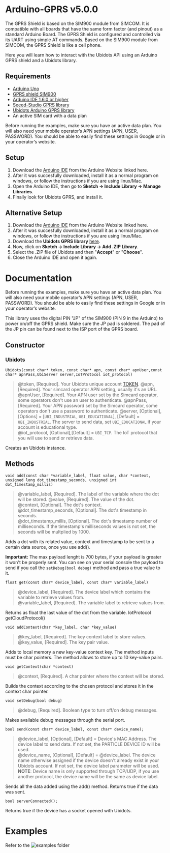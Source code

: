 # Arduino-GPRS v5.0.0

The GPRS Shield is based on the SIM900 module from SIMCOM. It is compatible with all boards that have the same form factor (and pinout) as a standard Arduino Board. The GPRS Shield is configured and controlled via its UART using simple AT commands. Based on the SIM900 module from SIMCOM, the GPRS Shield is like a cell phone. 

Here you will learn how to interact with the Ubidots API using an Arduino GPRS shield and a Ubidots library.

## Requirements

* [Arduino Uno](http://arduino.cc/en/Main/ArduinoBoardUno)
* [GPRS shield SIM900](http://www.seeedstudio.com/depot/GPRS-Shield-V20-p-1379.html)
* [Arduino IDE 1.6.0 or higher](https://www.arduino.cc/en/Main/Software)
* [Seeed-Studio GPRS library](https://github.com/Seeed-Studio/GPRS_SIM900)
* [Ubidots Arduino GPRS library](https://github.com/ubidots/ubidots-arduino-gprs/archive/master.zip)
* An active SIM card with a data plan 

Before running the examples, make sure you have an active data plan. You will also need your mobile operator’s APN settings (APN, USER, PASSWORD). You should be able to easily find these settings in Google or in your operator’s website.

## Setup
1. Download the [Arduino IDE](https://www.arduino.cc/en/Main/Software) from the Arduino Website linked here.
2. After it was succesfully downloaded, install it as a normal program on windows, or follow the instructions if you are using linux/Mac. 
3. Open the Arduino IDE, then go to **Sketch -> Include Library -> Manage Libraries**.
4. Finally look for Ubidots GPRS, and install it.

## Alternative Setup
1. Download the [Arduino IDE](https://www.arduino.cc/en/Main/Software) from the Arduino Website linked here.
2. After it was succesfully downloaded, install it as a normal program on windows, or follow the instructions if you are using linux/Mac. 
3. Download the **Ubidots GPRS library** [here](https://github.com/ubidots/ubidots-arduino-gprs/archive/master.zip).
4. Now, click on **Sketch -> Include Library -> Add .ZIP Library**.
5. Select the .ZIP file of Ubidots and then "**Accept**" or "**Choose**".
6. Close the Arduino IDE and open it again.

# Documentation

Before running the examples, make sure you have an active data plan. You will also need your mobile operator’s APN settings (APN, USER, PASSWORD). You should be able to easily find these settings in Google or in your operator’s website.

This library uses the digital PIN "JP" of the SIM900 (PIN 9 in the Arduino) to power on/off the GPRS shield. Make sure the JP pad is soldered. The pad of the JP pin can be found next to the ISP port of the GPRS board.

## Constructor

### Ubidots

```
Ubidots(const char* token, const char* apn, const char* apnUser,const char* apnPass,UbiServer server,IoTProtocol iot_protocol)
```
> @token, [Required]. Your Ubidots unique account [TOKEN](http://help.ubidots.com/user-guides/find-your-token-from-your-ubidots-account).
> @apn, [Required]. Your simcard operator APN setting, usually it's an URL.
> @apnUser, [Required]. Your APN user set by the Simcard operator, some operators don't use an user to authenticate.
> @apnPass, [Required].  Your APN password set by the Simcard operator, some operators don't use a password to authenticate.
> @server, [Optional], [Options] = [`UBI_INDUSTRIAL`, `UBI_EDUCATIONAL`], [Default] = `UBI_INDUSTRIAL`. The server to send data, set `UBI_EDUCATIONAL` if your account is educational type.  
> @iot_protocol, [Optional],[Default] = `UBI_TCP`. The IoT protocol that you will use to send or retrieve data.

Creates an Ubidots instance.

## Methods

```
void add(const char *variable_label, float value, char *context, unsigned long dot_timestamp_seconds, unsigned int dot_timestamp_millis)
```

> @variable_label, [Required]. The label of the variable where the dot will be stored.
> @value, [Required]. The value of the dot.  
> @context, [Optional]. The dot's context.  
> @dot_timestamp_seconds, [Optional]. The dot's timestamp in seconds.  
> @dot_timestamp_millis, [Optional]. The dot's timestamp number of milliseconds. If the timestamp's milliseconds values is not set, the seconds will be multplied by 1000.

Adds a dot with its related value, context and timestamp to be sent to a certain data source, once you use add().

**Important:** The max payload lenght is 700 bytes, if your payload is greater it won't be properly sent. You can see on your serial console the payload to send if you call the `setDebug(bool debug)` method and pass a true value to it.

```
float get(const char* device_label, const char* variable_label)
```

> @device_label, [Required]. The device label which contains the variable to retrieve values from.  
> @variable_label, [Required]. The variable label to retrieve values from.

Returns as float the last value of the dot from the variable.
IotProtocol getCloudProtocol()

```
void addContext(char *key_label, char *key_value)
```

> @key_label, [Required]. The key context label to store values.  
> @key_value, [Required]. The key pair value.

Adds to local memory a new key-value context key. The method inputs must be char pointers. The method allows to store up to 10 key-value pairs.

```
void getContext(char *context)
```

> @context, [Required]. A char pointer where the context will be stored.

Builds the context according to the chosen protocol and stores it in the context char pointer.

```
void setDebug(bool debug)
```

> @debug, [Required]. Boolean type to turn off/on debug messages.

Makes available debug messages through the serial port.

```
bool send(const char* device_label, const char* device_name);
```

> @device_label, [Optional], [Default] = Device's MAC Address. The device label to send data. If not set, the PARTICLE DEVICE ID will be used.  
> @device_name, [Optional], [Default] = @device_label. The device name otherwise assigned if the device doesn't already exist in your Ubidots account. If not set, the device label parameter will be used. **NOTE**: Device name is only supported through TCP/UDP, if you use another protocol, the device name will be the same as device label.  

Sends all the data added using the add() method. Returns true if the data was sent.

```
bool serverConnected();
```
Returns true if the device has a socket opened with Ubidots.

# Examples

Refer to the ![examples](https://github.com/ubidots/ubidots-arduino-gprs/tree/master/examples) folder
